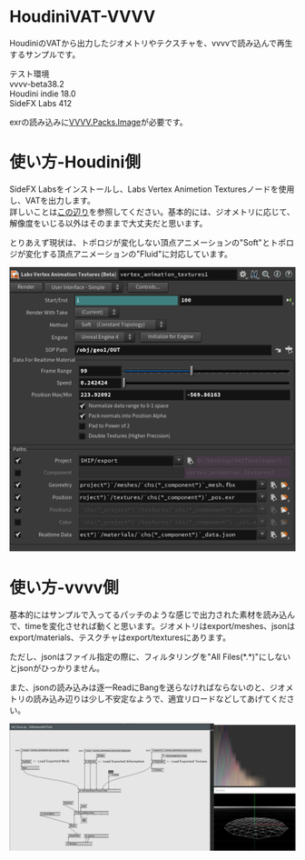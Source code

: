 # HoudiniVAT-VVVV

HoudiniのVATから出力したジオメトリやテクスチャを、vvvvで読み込んで再生するサンプルです。  

テスト環境  
vvvv-beta38.2  
Houdini indie 18.0  
SideFX Labs 412  

exrの読み込みに[VVVV.Packs.Image](https://vvvv.org/contribution/vvvv.packs.image)が必要です。
# 使い方-Houdini側
SideFX Labsをインストールし、Labs Vertex Animetion Texturesノードを使用し、VATを出力します。  
詳しいことは[この辺り](https://houdinifx.jp/blog/vertex-animation-texture-%E3%81%AB%E3%81%A4%E3%81%84%E3%81%A6/)を参照してください。基本的には、ジオメトリに応じて、解像度をいじる以外はそのままで大丈夫だと思います。

とりあえず現状は、トポロジが変化しない頂点アニメーションの"Soft"とトポロジが変化する頂点アニメーションの"Fluid"に対応しています。  

![Houdini](img/houdinivat.png)

# 使い方-vvvv側
基本的にはサンプルで入ってるパッチのような感じで出力された素材を読み込んで、timeを変化させれば動くと思います。ジオメトリはexport/meshes、jsonはexport/materials、テスクチャはexport/texturesにあります。  

ただし、jsonはファイル指定の際に、フィルタリングを"All Files(\*.\*)"にしないとjsonがひっかりません。  

また、jsonの読み込みは逐一ReadにBangを送らなければならないのと、ジオメトリの読み込み辺りは少し不安定なようで、適宜リロードなどしてあげてください。

![パッチ](img/patch.png)